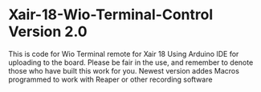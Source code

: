# Xair-18-Wio-Terminal-Control Version 2.0
This is code for Wio Terminal remote for Xair 18
Using Arduino IDE for uploading to the board.
Please be fair in the use, and remember to denote those who have built this work for you.
Newest version addes Macros programmed to work with Reaper or other recording software

